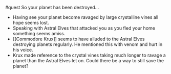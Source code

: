 #quest
So your planet has been destroyed...
- Having see your planet become ravaged by large crystalline vines all hope seems lost. 
- Speaking with Astral Elves that attacked you as you fled your home something seems amiss. 
- [[Commodore Krux]] seems to have alluded to the Astral Elves destroying planets regularly. He mentioned this with venom and hurt in his voice. 
- Krux made reference to the crystal vines taking much longer to ravage a planet than the Astral Elves let on. Could there be a way to still save the planet?